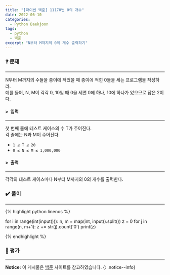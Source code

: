 ```yaml
---
title: "[파이썬 백준] 11170번 0의 개수"
date: 2022-06-10
categories:
  - Python Baekjoon
tags:
  - python
  - 백준
excerpt: "N부터 M까지의 0의 개수 출력하기"
---
```


### ❓ 문제

---

N부터 M까지의 수들을 종이에 적었을 때 종이에 적힌 0들을 세는 프로그램을 작성하라.<br>
예를 들어, N, M이 각각 0, 10일 때 0을 세면 0에 하나, 10에 하나가 있으므로 답은 2이다.<br>


#### > &nbsp;입력

---

첫 번째 줄에 테스트 케이스의 수 T가 주어진다.<br>
각 줄에는 N과 M이 주어진다.<br>
- `1 ≤ T ≤ 20`<br>
- `0 ≤ N ≤ M ≤ 1,000,000`<br>


#### > &nbsp;출력

---

각각의 테스트 케이스마다 N부터 M까지의 0의 개수를 출력한다.<br>


### ✔️ 풀이

---

{% highlight python linenos %}

for i in range(int(input())):
    n, m = map(int, input().split())
    z = 0
    for j in range(n, m+1):
        z += str(j).count('0')
    print(z)

{% endhighlight %}


### 💬 평가

---



**Notice:** 이 게시물은 [백준](https://www.acmicpc.net/problem/11170) 사이트를 참고하였습니다.
{: .notice--info}
